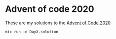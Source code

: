 # Advent of code 2020

These are my solutions to the [Advent of Code 2020](https://adventofcode.com)

```mix run -e DayX.solution```